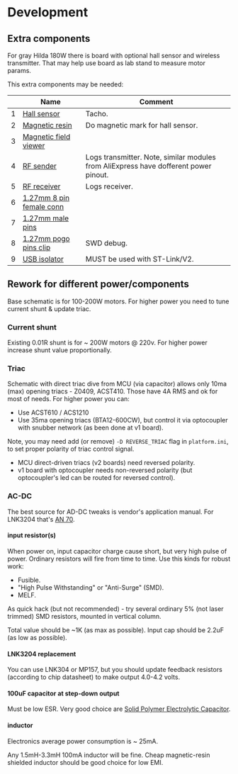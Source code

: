 Development
===========

## Extra components

For gray Hilda 180W there is board with optional hall sensor and wireless
transmitter. That may help use board as lab stand to measure motor params.

This extra components may be needed:

&nbsp; | Name | Comment
-----|-------------|--------
1 | [Hall sensor](https://lcsc.com/product-detail/Magnetic-Sensors_HX-hengjiaxing-HX4913_C296270.html) | Tacho.
2 | [Magnetic resin](https://www.aliexpress.com/item/33017302814.html) | Do magnetic mark for hall sensor.
3 | [Magnetic field viewer](https://www.aliexpress.com/item/32967659973.html) |
4 | [RF sender](https://lcsc.com/product-detail/Wireless-Modules_nRF24L01-wireless-module_C84802.html) | Logs transmitter. Note, similar modules from AliExpress have dofferent power pinout.
5 | [RF receiver](https://www.aliexpress.com/item/4000112750588.html) | Logs receiver.
6 | [1.27mm 8 pin female conn](https://lcsc.com/product-detail/Pin-Header-Female-Header_BOOMELE-Boom-Precision-Elec-C92297_C92297.html) |
7 | [1.27mm male pins](https://lcsc.com/product-detail/Pin-Header-Female-Header_BOOMELE-Boom-Precision-Elec-1-27mm-1x50P_C3408.html) |
8 | [1.27mm pogo pins clip](https://www.aliexpress.com/item/32959606674.html) | SWD debug.
9 | [USB isolator](https://www.aliexpress.com/af/usb-isolator.html) | MUST be used with ST-Link/V2.


## Rework for different power/components

Base schematic is for 100-200W motors. For higher power you need to tune current
shunt & update triac.


### Current shunt

Existing 0.01R shunt is for ~ 200W motors @ 220v. For higher power increase
shunt value proportionally.


### Triac

Schematic with direct triac dive from MCU (via capacitor) allows only 10ma (max)
opening triacs - Z0409, ACST410. Those have 4A RMS and ok for most of needs.
For higher power you can:

- Use ACST610 / ACS1210
- Use 35ma opening triacs (BTA12-600CW), but control it via optocoupler with
  snubber network (as been done at v1 board).

Note, you may need add (or remove) `-D REVERSE_TRIAC` flag in `platform.ini`,
to set proper polarity of triac control signal.

- MCU direct-driven triacs (v2 boards) need reversed polarity.
- v1 board with optocoupler needs non-reversed polarity (but optocoupler's led
  can be routed for reversed control).


### AC-DC

The best source for AD-DC tweaks is vendor's application manual. For LNK3204
that's [AN 70](https://ac-dc.power.com/sites/default/files/product-docs/an70.pdf).


#### input resistor(s)

When power on, input capacitor charge cause short, but very high pulse of power.
Ordinary resistors will fire from time to time. Use this kinds for robust work:

- Fusible.
- "High Pulse Withstanding" or "Anti-Surge" (SMD).
- MELF.

As quick hack (but not recommended) - try several ordinary 5% (not laser trimmed)
SMD resistors, mounted in vertical column.

Total value should be ~1K (as max as possible). Input cap should be 2.2uF (as
low as possible).


#### LNK3204 replacement

You can use LNK304 or MP157, but you should update feedback resistors
(according to chip datasheet) to make output 4.0-4.2 volts.


#### 100uF capacitor at step-down output

Must be low ESR. Very good choice are [Solid Polymer Electrolytic Capacitor](https://lcsc.com/products/Solid-Polymer-Electrolytic-Capacitor_927.html).


#### inductor

Electronics average power consumption is ~ 25mA.

Any 1.5mH-3.3mH 100mA inductor will be fine. Cheap magnetic-resin shielded
inductor should be good choice for low EMI.
